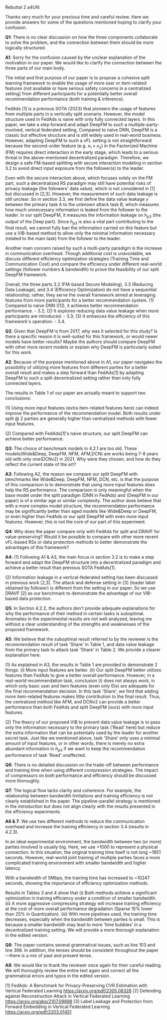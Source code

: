 Rebuttal 2 a4UN:

Thanks very much for your precious time and careful review. Here we provide answers for some of the questions mentioned hoping to clarify your confusion. 


**Q1**: There is no clear discussion on how the three components collaborate to solve the problem, and the connection between them should be more logically structured.


**A1**: Sorry for the confusion caused by the unclear explanation of the motivation in our paper. We would like to clarify the connection between the three parts of our main body.

The initial and first purpose of our paper is to propose a cohesive split learning framework to enable the usage of more user or item-related features (not available or have serious safety concerns in a centralized setting) from different participants for a potentially better overall recommendation performance (both training & inference). 

FedAds [1] is a previous SOTA (2023) that pioneers the usage of features from multiple parts in a vertically split scenario. However, the model structure used in FedAds is naive with only fully connected layers. In this paper, we take a step forward and adapt DeepFM to such a multiple-party-involved, vertical federated setting. Compared to naive DNN, DeepFM is a classic but effective structure and is still widely used in real-world business. However, adapting DeepFM to such a vFL setting is not straightforward because the second-order feature (e.g. ${x_1}\times{x_2}$) in the Factorized Machine (FM) requires direct interaction in the early stage, which leads to a serious threat in the above-mentioned decentralized paradigm. Therefore, we design a safe FM-based splitting with secure interaction modeling in section 3.2 to avoid direct input exposure from the follower(s) to the leader. 

Even with the secure interaction above, which focuses solely on the FM part, such a decentralized RS paradigm may still have potential risks of privacy leakage (the followers' data value), which is not considered in [1] but discussed in [2,3]. However, the measurement of such data leakage is still unclear. So in section 3.3, we first define the data value leakage $\gamma$ between the primary task A to the unknown attack task B, which measures how much unnecessary information is leaked from the follower to the leader. In our split DeepFM, it measures the information leakage on $h_{p3}$ (the output of the Deep part). Since $h_{p3}$ is also a vital part contributing to the final result, we cannot fully ban the information carried on this feature but use a VIB-based method to allow only the minimal information necessary (related to the main task) from the follower to the leader. 

Another main concern raised by such a multi-party paradigm is the increase in communication overhead. Though additional cost is unavoidable, we discuss different efficiency optimization strategies (Training Time and Communication Cost) and compare the efficiency under different real-world settings (follower numbers & bandwidth) to prove the feasibility of our split DeepFM framework.

Overall, the three parts 3.2 (FM-based Secure Modeling), 3.3 (Reducing Data Leakage), and 3.4 (Efficiency Optimization) do not have a sequential relationship; rather, they serve the overall framework aimed at leveraging features from more participants for a better recommendation system. (1) Compared to naive DNN ([1]), it achieves better recommendation performance. - 3.2; (2) It explores reducing data value leakage when more participants are introduced. - 3.3; (3) It enhances the efficiency of this framework's operation. - 3.4.


**Q2**: Given that DeepFM is from 2017, why was it selected for this study? Is there a specific reason it is well-suited for this framework, or would newer models have better results? Maybe the authors should compare DeepFM with other more recent models or explain why DeepFM is particularly suited for this work.

**A2**: Because of the purpose mentioned above in A1, our paper navigates the possibility of utilizing more features from different parties for a better overall result and makes a step forward than FedAds[1] by adapting DeepFM to such a split decentralized setting rather than only fully connected layers.

The results in Table 1 of our paper are actually meant to support two conclusions:

(1) Using more input features (extra item-related features here) can indeed improve the performance of the recommendation model. Both results under split @ 2 parties are generally higher than centralized methods with fewer input features.

(2) Compared with FedAds[1]'s naive structure, our split DeepFM can achieve better performance.


**Q3**: The choice of benchmark models in 4.2.1 are too old. These models(Wide&Deep, DeepFM, NFM, AFM,DCN) are works being 7-8 years old with only one(DCNv2) in 2021. Why were they chosen, and how do they reflect the current state of the art?

**A3**: Following A2, the reason we compare our split DeepFM with benchmarks like Wide&Deep, DeepFM, NFM, DCN, etc. is that the purpose of this comparison is to demonstrate that using more input features does help the RS performance. The comparison is only meaningful when the base model under the split paradigm (DNN in FedAds) and (DeepFM in our paper) is of a similar age or similar complexity. The author does believe that with a more complex model structure, the recommendation performance may be significantly better than aged models like Wide&Deep or DeepFM, or even higher than FedAds or our split DeepFM with even more input features. However, this is not the core of our part of this experiment.


**Q4**: Why does the paper compare only with FedAds for split and DRAVF for value-preserving? Would it be possible to compare with other more recent vFL-based RSs or data protection methods to better demonstrate the advantages of this framework?

**A4**: (1) Following A1 & A3, the main focus in section 3.2 is to make a step forward and adapt the DeepFM structure into a decentralized paradigm and achieve a better result than previous SOTA FedAds[1].

(2)  Information leakage in a vertical-federated setting has been discussed in previous work [2,3]. The attack and defense setting in [3] (leader label obtained by follower) is different from the setting in our paper. So we use DRAVF [2] as our benchmark to demonstrate the advantage of our VIB-based data protection.


**Q5**: In Section 4.2.2, the authors don't provide adequate explanations for why the performance of their method in certain tasks is suboptimal. Anomalies in the experimental results are not well analyzed, leaving me without a clear understanding of the strengths and weaknesses of the proposed framework.

**A5**: We believe that the suboptimal result referred to by the reviewer is the recommendation result of task 'Share' in Table 1, and data value leakage from the primary task to attack task 'Share' in Table 2. We provide a clearer explanation here:

(1) As explained in A3, the results in Table 1 are provided to demonstrate 2 things: (i) More input features are better. (ii) Our split DeepFM better utilizes features than FedAds to give a better overall performance. However, in a real-world recommendation task, conclusion (i) does not always work, in which only basic user and item features (even only IDs) are adequate for the final recommendation decision. In this task 'Share', we find that adding more item-related features makes little contribution to the final result. Thus, the centralized method like AFM, and DCNv2 can provide a better performance than both FedAds and split DeepFM (ours) with more input features.

(2) The theory of our proposed VIB to prevent data value leakage is to pass only the information necessary to the primary task ('Read' here) but reduce the extra information that can be potentially used by the leader for another secret task. Just like we mentioned above, task 'Share' only uses a minimal amount of input features, or in other words, there is merely no extra abundant information in $h_{p3}$ if we want to keep the recommendation performance of task 'Read' unaffected.


**Q6**: There is no detailed discussion on the trade-off between performance and training time when using different compression strategies. The impact of compressors on both performance and efficiency should be discussed more thoroughly.

**Q7**: The logical flow lacks clarity and coherence. For example, the relationship between bandwidth limitations and training efficiency is not clearly established in the paper. The pipeline-parallel strategy is mentioned in the introduction but does not align clearly with the results presented in the efficiency experiments.

**A6 & 7**: We use two different methods to reduce the communication overhead and increase the training efficiency in section 3.4 (results in 4.2.3).

In an ideal experimental environment, the bandwidth between two (or more) parties involved is usually big. Here, we use >1000 to represent a physical connection. In this situation, the original training time itself is not long ~1851 seconds. However, real-world joint training of multiple parties faces a more complicated training environment with smaller bandwidth and higher latency.

With a bandwidth of 5Mbps, the training time has increased to ~10247 seconds, showing the importance of efficiency optimization methods.

Results in Tables 3 and 4 show that (i) Both methods achieve a significant optimization in training efficiency under a condition of smaller bandwidth. (ii) A more aggressive compressing strategy will increase training efficiency at the cost of more overall performance degradation (Sparse 15% lower than 25% in Quantization). (iii) With more pipelines used, the training time decreases, especially when the bandwidth between parties is small. This is because a smaller bandwidth may lead to more 'time bubbles' in a decentralized training setting. We will provide a more thorough explanation in the edited version.


**Q8**: The paper contains several grammatical issues, such as line 103 and line 398. In addition, the tenses should be consistent throughout the paper—there is a mix of past and present tense.

**A8**: We would like to thank the reviewer once again for their careful reading. We will thoroughly review the entire text again and correct all the grammatical errors and typos in the edited version.


[1] FedAds: A Benchmark for Privacy-Preserving CVR Estimation with Vertical Federated Learning https://arxiv.org/pdf/2305.08328
[2] Defending against Reconstruction Attack in Vertical Federated Learning https://arxiv.org/abs/2107.09898
[3] Label Leakage and Protection from Forward Embedding in Vertical Federated Learning https://arxiv.org/pdf/2203.01451
